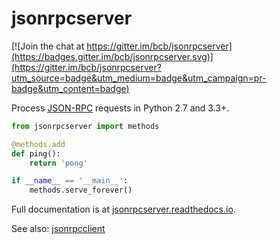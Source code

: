 # jsonrpcserver

[![Join the chat at https://gitter.im/bcb/jsonrpcserver](https://badges.gitter.im/bcb/jsonrpcserver.svg)](https://gitter.im/bcb/jsonrpcserver?utm_source=badge&utm_medium=badge&utm_campaign=pr-badge&utm_content=badge)

Process [JSON-RPC](http://www.jsonrpc.org/) requests in Python 2.7 and 3.3+.

```python
from jsonrpcserver import methods

@methods.add
def ping():
    return 'pong'

if __name__ == '__main__':
    methods.serve_forever()
```

Full documentation is at [jsonrpcserver.readthedocs.io](https://jsonrpcserver.readthedocs.io/).

See also: [jsonrpcclient](https://github.com/bcb/jsonrpcclient)
